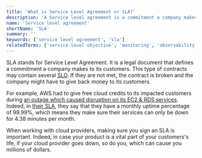 ```yaml
---
title: 'What is Service Level Agreement or SLA?'
description: 'A Service level agreement is a commitment a company makes to its customers in terms of quality of service.'
name: 'Service level agreement'
shortName: 'SLA'
summary: ''
keywords: ['service level agreement', 'sla']
relatedTerms: ['service-level-objective', 'monitoring', 'observability']
---
```


SLA stands for Service Level Agreement. It is a legal document that defines a commitment a company makes to its customers. This type of contracts may contain several [SLO](#service-level-objective 'What is a Service level objective?'). If they are not met, the contract is broken and the company might have to give back money to its customers.

For example, AWS had to give free cloud credits to its impacted customers during [an outage which caused disruption on its EC2 & RDS services](https://aws.amazon.com/message/65648/). Indeed, in [their SLA](https://aws.amazon.com/compute/sla/), they say that they have a monthly uptime percentage of 99.99%, which means they make sure their services can only be down for 4.38 minutes per month.

When working with cloud providers, making sure you sign an SLA is important. Indeed, in case your product is a vital part of your customers's life, if your cloud provider goes down, so do you, which can cause you millions of dollars.
